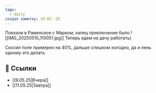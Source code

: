 ```yaml
---
tags:
  - daily
создал заметку: 10-05--25
---
```



Поехали в Раменское с Марком, капец приключение было
![[IMG_20250510_110051.jpg]] 
Теперь едем на дачу работать(

Скосил поле примерно на 40%, дальше слишком холодно, да и лень одному это делать


## 🔗 Ссылки
- [[9.05.25|Вчера]]  
- [[11.05.25|Завтра]]

